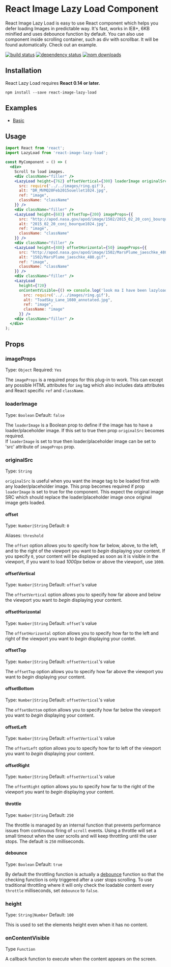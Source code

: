 React Image Lazy Load Component
=========================

React Image Lazy Load is easy to use React component which helps you defer loading Images in predictable way. It's fast, works in IE8+, 6KB minified and uses debounce function by default. You can also use component inside scrolling container, such as div with scrollbar. It will be found automatically. Check out an example.

[![build status](https://img.shields.io/travis/loktar00/react-lazy-load.svg?style=flat-square)](https://travis-ci.org/loktar00/react-lazy-load)
[![dependency status](https://david-dm.org/loktar00/react-lazy-load.svg?style=flat-square)](https://david-dm.org/loktar00/react-lazy-load)
[![npm downloads](https://img.shields.io/npm/dm/react-lazy-load.svg?style=flat-square)](https://www.npmjs.com/package/react-lazy-load)

## Installation
React Lazy Load requires **React 0.14 or later.**

```
npm install --save react-image-lazy-load
```

## Examples
* [Basic](https://github.com/vikash-bhardwaj/react-image-lazy-load/tree/master/examples/basic)

## Usage

```jsx
import React from 'react';
import LazyLoad from 'react-image-lazy-load';

const MyComponent = () => (
  <div>
    Scroll to load images.
    <div className="filler" />
    <LazyLoad height={762} offsetVertical={300} loaderImage originalSrc="http://apod.nasa.gov/apod/image/1502/HDR_MVMQ20Feb2015ouellet1024.jpg" imageProps={{
      src: require('../../images/ring.gif'),
      alt: "DR_MVMQ20Feb2015ouellet1024.jpg",
      ref: "image",
      className: "className"
    }} />
    <div className="filler" />
    <LazyLoad height={683} offsetTop={200} imageProps={{
      src: "http://apod.nasa.gov/apod/image/1502/2015_02_20_conj_bourque1024.jpg",
      alt: "2015_02_20_conj_bourque1024.jpg",
      ref: "image",
      className: "className"
    }} />
    <div className="filler" />
    <LazyLoad height={480} offsetHorizontal={50} imageProps={{
      src: "http://apod.nasa.gov/apod/image/1502/MarsPlume_jaeschke_480.gif",
      alt: "1502/MarsPlume_jaeschke_480.gif",
      ref: "image",
      className: "className"
    }} />
    <div className="filler" />
    <LazyLoad
      height={720}
      onContentVisible={() => console.log('look ma I have been lazyloaded!')} originalSrc="http://apod.nasa.gov/apod/image/1502/ToadSky_Lane_1080_annotated.jpg" loaderImage={true} imageProps={{
        src: require('../../images/ring.gif'),
        alt: "ToadSky_Lane_1080_annotated.jpg",
        ref: "image",
        className: "image"
      }} />
    <div className="filler" />
  </div>
);
```

## Props

### imageProps
Type: `Object` Required: `Yes`

The `imageProps` is a required props for this plug-in to work. This can except any possible HTML attributes for `img` tag which also includes data attributes and React specific `ref` and `className`.

### loaderImage
Type: `Boolean` Default: `false`

The `loaderImage` is a Boolean prop to define if the image has to have a loader/placeholder image. If this set to true then prop `originalSrc` becomes required. <br />
If `loaderImage` is set to true then loader/placeholder image can be set to 'src' attribute of `imageProps` prop.

### originalSrc
Type: `String`

`originalSrc` is useful when you want the image tag to be loaded first with any loader/placeholder image. This prop becomes required if prop `loaderImage` is set to true for the component. This expect the original image SRC which should replace the loader/placeholder image once original image gets loaded.

#### offset
Type: `Number|String` Default: `0`

Aliases: `threshold`

The `offset` option allows you to specify how far below, above, to the left, and to the right of the viewport you want to _begin_ displaying your content. If you specify `0`, your content will be displayed as soon as it is visible in the viewport, if you want to load _1000px_ below or above the viewport, use `1000`.

#### offsetVertical
Type: `Number|String` Default: `offset`'s value

The `offsetVertical` option allows you to specify how far above and below the viewport you want to _begin_ displaying your content.

#### offsetHorizontal
Type: `Number|String` Default: `offset`'s value

The `offsetHorizontal` option allows you to specify how far to the left and right of the viewport you want to _begin_ displaying your contet.

#### offsetTop
Type: `Number|String` Default: `offsetVertical`'s value

The `offsetTop` option allows you to specify how far above the viewport you want to _begin_ displaying your content.

#### offsetBottom
Type: `Number|String` Default: `offsetVertical`'s value

The `offsetBottom` option allows you to specify how far below the viewport you want to _begin_ displaying your content.

#### offsetLeft
Type: `Number|String` Default: `offsetVertical`'s value

The `offsetLeft` option allows you to specify how far to left of the viewport you want to _begin_ displaying your content.

#### offsetRight
Type: `Number|String` Default: `offsetVertical`'s value

The `offsetRight` option allows you to specify how far to the right of the viewport you want to _begin_ displaying your content.

#### throttle
Type: `Number|String` Default: `250`

The throttle is managed by an internal function that prevents performance issues from continuous firing of `scroll` events. Using a throttle will set a small timeout when the user scrolls and will keep throttling until the user stops. The default is `250` milliseconds.

#### debounce
Type: `Boolean` Default: `true`

By default the throttling function is actually a [debounce](https://lodash.com/docs#debounce) function so that the checking function is only triggered after a user stops scrolling. To use traditional throttling where it will only check the loadable content every `throttle` milliseconds, set `debounce` to `false`.

### height
Type: `String|Number` Default: `100`

This is used to set the elements height even when it has no content.

### onContentVisible
Type `Function`

A callback function to execute when the content appears on the screen.